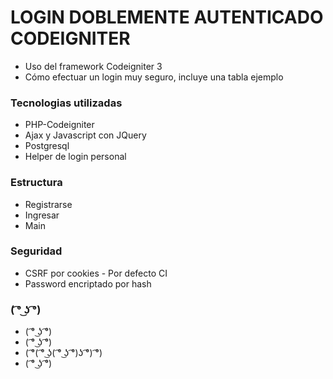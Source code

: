 # LOGIN DOBLEMENTE AUTENTICADO CODEIGNITER #

- Uso del framework Codeigniter 3
- Cómo efectuar un login muy seguro, incluye una tabla ejemplo

### Tecnologias utilizadas ###

* PHP-Codeigniter
* Ajax y Javascript con JQuery
* Postgresql
* Helper de login personal

### Estructura ###

* Registrarse
* Ingresar
* Main

### Seguridad ###

* CSRF por cookies - Por defecto CI
* Password encriptado por hash

###  ( ͡° ͜ʖ ͡°) ###

* ( ͡° ͜ʖ ͡°)
* ( ͡° ͜ʖ ͡°)
* ( ͡°( ͡° ͜ʖ( ͡° ͜ʖ ͡°)ʖ ͡°) ͡°)
* ( ͡° ͜ʖ ͡°)